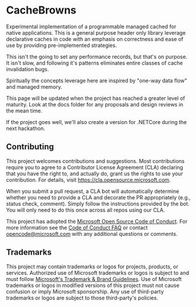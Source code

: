 # CacheBrowns

Experimental implementation of a programmable managed cached for native applications. This is a general purpose header only library leverage
declarative caches in code with an emphasis on correctness and ease of use by providing pre-implemented strategies.

This isn't the going to set any performance records, but that's on purpose. It isn't slow, and following it's patterns eliminates entire classes
of cache invalidation bugs.

Spiritually the concepts leverage here are inspired by "one-way data flow" and managed memory.

This page will be updated when the project has reached a greater level of maturity. Look at the docs folder for any proposals and design reviews in the mean time.

If the project goes well, we'll also create a version for .NETCore during the next hackathon.

## Contributing

This project welcomes contributions and suggestions.  Most contributions require you to agree to a
Contributor License Agreement (CLA) declaring that you have the right to, and actually do, grant us
the rights to use your contribution. For details, visit https://cla.opensource.microsoft.com.

When you submit a pull request, a CLA bot will automatically determine whether you need to provide
a CLA and decorate the PR appropriately (e.g., status check, comment). Simply follow the instructions
provided by the bot. You will only need to do this once across all repos using our CLA.

This project has adopted the [Microsoft Open Source Code of Conduct](https://opensource.microsoft.com/codeofconduct/).
For more information see the [Code of Conduct FAQ](https://opensource.microsoft.com/codeofconduct/faq/) or
contact [opencode@microsoft.com](mailto:opencode@microsoft.com) with any additional questions or comments.

## Trademarks

This project may contain trademarks or logos for projects, products, or services. Authorized use of Microsoft 
trademarks or logos is subject to and must follow 
[Microsoft's Trademark & Brand Guidelines](https://www.microsoft.com/en-us/legal/intellectualproperty/trademarks/usage/general).
Use of Microsoft trademarks or logos in modified versions of this project must not cause confusion or imply Microsoft sponsorship.
Any use of third-party trademarks or logos are subject to those third-party's policies.
